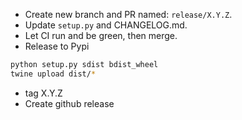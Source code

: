 
- Create new branch and PR named: `release/X.Y.Z`.
- Update `setup.py` and CHANGELOG.md.
- Let CI run and be green, then merge.
- Release to Pypi

``` bash
python setup.py sdist bdist_wheel
twine upload dist/*
```
- tag X.Y.Z
- Create github release


